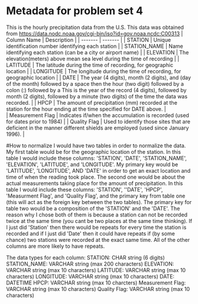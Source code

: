 # Metadata for problem set 4
This is the hourly precipitation data from the U.S. This data was obtained from https://data.nodc.noaa.gov/cgi-bin/iso?id=gov.noaa.ncdc:C00313
| Column Name | Description |
| ------- | ------- |
| STATION	| Unique identification number identifying each station |
| STATION_NAME |	Name identifying each station (can be a city or airport name) |
| ELEVATION	| The elevation(meters) above mean sea level during the time of recording |
| LATITUDE	| The latitude during the time of recording, for geographic location |
| LONGITUDE	| The longitude during the time of recording, for geographic location |
| DATE	| The year (4 digits), month (2 digits), and (day of the month) followed by a space then the hour (two digit) followed by a colon (:) followed by a This is the year of the record (4 digits), followed by month (2 digits), followed by a minute (two digits) of the time the data was recorded. |
| HPCP | The amount of precipitation (mm) recorded at the station for the hour ending at the time specified for DATE above. |	
| Measurement Flag	| Indicates if/when the accumulation is recorded (used for dates prior to 1984) |
| Quality Flag | Used to identify those sites that are deficient in the manner different shields are employed (used since January 1996). |


#How to normalize
I would have two tables in order to normalize the data. 
My first table would be for the geographic location of the station. In this table I would include these columns: 'STATION', 'DATE', 'STATION_NAME', 'ELEVATION', 'LATITUDE', and 'LONGITUDE'. My primary key would be 'LATITUDE', 'LONGITUDE', AND 'DATE' in order to get an exact location and time of when the reading took place. The second one would be about the actual measurements taking place for the amount of precipitation. In this table I would include these columns: 'STATION', ''DATE', 'HPCP', 'Measurment Flag', and 'Quality Flag', and the primary key from table one (this will act as the foreign key between the two tables). The primary key for table two would be a composition of the 'STATION' and the 'DATE'. The reason why I chose both of them is because a station can not be recorded twice at the same time (you cant be two places at the same time thinking). If I just did 'Station' then there would be repeats for every time the station is recorded and if I just did 'Date' then it could have repeats if (by some chance) two stations were recorded at the exact same time. All of the other columns are more likely to have repeats.

The data types for each column:
STATION: CHAR string (6 digits)
STATION_NAME: VARCHAR string (max 200 characters)
ELEVATION: VARCHAR string (max 10 characters)
LATITUDE: VARCHAR string (max 10 characters)
LONGITUDE: VARCHAR string (max 10 characters)
DATE: DATETIME 
HPCP: VARCHAR string (max 10 charcters)
Measurement Flag: VARCHAR string (max 10 characters)
Quality Flag: VARCHAR string (max 10 characters)
